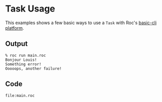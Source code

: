 
# Task Usage

This examples shows a few basic ways to use a `Task` with Roc's [basic-cli platform](https://github.com/roc-lang/basic-cli).

## Output

```
% roc run main.roc
Bonjour Louis!
Something error!
Ooooops, another failure!
```

## Code
```roc
file:main.roc
```